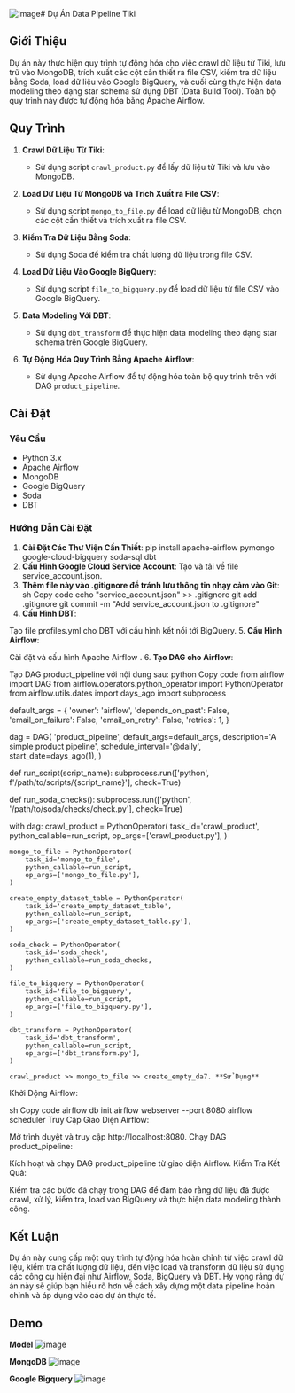 ![image](https://github.com/Khatran05082003/tiki-datapipeline/assets/102920168/2e84f4dc-7ea2-4e3d-9b35-e50facf70f0c)# Dự Án Data Pipeline Tiki

## Giới Thiệu

Dự án này thực hiện quy trình tự động hóa cho việc crawl dữ liệu từ Tiki, lưu trữ vào MongoDB, trích xuất các cột cần thiết ra file CSV, kiểm tra dữ liệu bằng Soda, load dữ liệu vào Google BigQuery, và cuối cùng thực hiện data modeling theo dạng star schema sử dụng DBT (Data Build Tool). Toàn bộ quy trình này được tự động hóa bằng Apache Airflow.

## Quy Trình

1. **Crawl Dữ Liệu Từ Tiki**:
   - Sử dụng script `crawl_product.py` để lấy dữ liệu từ Tiki và lưu vào MongoDB.

2. **Load Dữ Liệu Từ MongoDB và Trích Xuất ra File CSV**:
   - Sử dụng script `mongo_to_file.py` để load dữ liệu từ MongoDB, chọn các cột cần thiết và trích xuất ra file CSV.

3. **Kiểm Tra Dữ Liệu Bằng Soda**:
   - Sử dụng Soda để kiểm tra chất lượng dữ liệu trong file CSV.

4. **Load Dữ Liệu Vào Google BigQuery**:
   - Sử dụng script `file_to_bigquery.py` để load dữ liệu từ file CSV vào Google BigQuery.

5. **Data Modeling Với DBT**:
   - Sử dụng `dbt_transform` để thực hiện data modeling theo dạng star schema trên Google BigQuery.

6. **Tự Động Hóa Quy Trình Bằng Apache Airflow**:
   - Sử dụng Apache Airflow để tự động hóa toàn bộ quy trình trên với DAG `product_pipeline`.

## Cài Đặt

### Yêu Cầu

- Python 3.x
- Apache Airflow
- MongoDB
- Google BigQuery
- Soda
- DBT

### Hướng Dẫn Cài Đặt

1. **Cài Đặt Các Thư Viện Cần Thiết**:
   pip install apache-airflow pymongo google-cloud-bigquery soda-sql dbt
2. **Cấu Hình Google Cloud Service Account**:
Tạo và tải về file service_account.json.
3. **Thêm file này vào .gitignore để tránh lưu thông tin nhạy cảm vào Git**:
sh
Copy code
echo "service_account.json" >> .gitignore
git add .gitignore
git commit -m "Add service_account.json to .gitignore"
4. **Cấu Hình DBT**:

Tạo file profiles.yml cho DBT với cấu hình kết nối tới BigQuery.
5. **Cấu Hình Airflow**:

Cài đặt và cấu hình Apache Airflow .
6. **Tạo DAG cho Airflow**:

Tạo DAG product_pipeline với nội dung sau:
python
Copy code
from airflow import DAG
from airflow.operators.python_operator import PythonOperator
from airflow.utils.dates import days_ago
import subprocess

default_args = {
    'owner': 'airflow',
    'depends_on_past': False,
    'email_on_failure': False,
    'email_on_retry': False,
    'retries': 1,
}

dag = DAG(
    'product_pipeline',
    default_args=default_args,
    description='A simple product pipeline',
    schedule_interval='@daily',
    start_date=days_ago(1),
)

def run_script(script_name):
    subprocess.run(['python', f'/path/to/scripts/{script_name}'], check=True)

def run_soda_checks():
    subprocess.run(['python', '/path/to/soda/checks/check.py'], check=True)

with dag:
    crawl_product = PythonOperator(
        task_id='crawl_product',
        python_callable=run_script,
        op_args=['crawl_product.py'],
    )

    mongo_to_file = PythonOperator(
        task_id='mongo_to_file',
        python_callable=run_script,
        op_args=['mongo_to_file.py'],
    )

    create_empty_dataset_table = PythonOperator(
        task_id='create_empty_dataset_table',
        python_callable=run_script,
        op_args=['create_empty_dataset_table.py'],
    )

    soda_check = PythonOperator(
        task_id='soda_check',
        python_callable=run_soda_checks,
    )

    file_to_bigquery = PythonOperator(
        task_id='file_to_bigquery',
        python_callable=run_script,
        op_args=['file_to_bigquery.py'],
    )

    dbt_transform = PythonOperator(
        task_id='dbt_transform',
        python_callable=run_script,
        op_args=['dbt_transform.py'],
    )

    crawl_product >> mongo_to_file >> create_empty_da7. **Sử Dụng**
Khởi Động Airflow:

sh
Copy code
airflow db init
airflow webserver --port 8080
airflow scheduler
Truy Cập Giao Diện Airflow:

Mở trình duyệt và truy cập http://localhost:8080.
Chạy DAG product_pipeline:

Kích hoạt và chạy DAG product_pipeline từ giao diện Airflow.
Kiểm Tra Kết Quả:

Kiểm tra các bước đã chạy trong DAG để đảm bảo rằng dữ liệu đã được crawl, xử lý, kiểm tra, load vào BigQuery và thực hiện data modeling thành công.
## Kết Luận
Dự án này cung cấp một quy trình tự động hóa hoàn chỉnh từ việc crawl dữ liệu, kiểm tra chất lượng dữ liệu, đến việc load và transform dữ liệu sử dụng các công cụ hiện đại như Airflow, Soda, BigQuery và DBT. Hy vọng rằng dự án này sẽ giúp bạn hiểu rõ hơn về cách xây dựng một data pipeline hoàn chỉnh và áp dụng vào các dự án thực tế.

## Demo
**Model**
![image](https://github.com/Khatran05082003/tiki-datapipeline/assets/102920168/fb0ddf2d-0418-4d97-89b9-c1b7343e4f42)

**MongoDB**
![image](https://github.com/Khatran05082003/tiki-datapipeline/assets/102920168/c31a68c9-6216-4870-b4a4-d907c73140e5)

**Google Bigquery**
![image](https://github.com/Khatran05082003/tiki-datapipeline/assets/102920168/e8305015-e47b-4e77-9a0a-a60c1b8e8c56)





